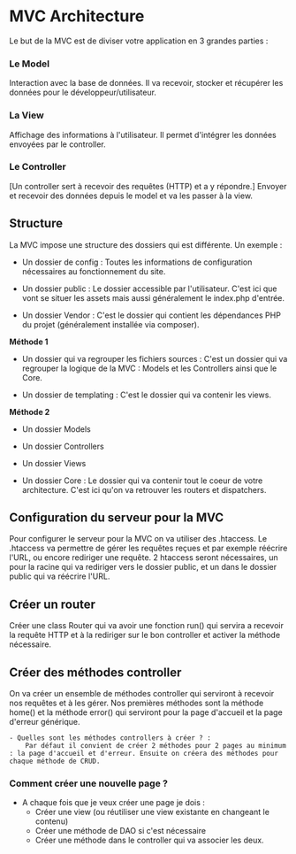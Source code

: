 # MVC Architecture

Le but de la MVC est de diviser votre application en 3 grandes parties :

### Le Model

Interaction avec la base de données. Il va recevoir, stocker et récupérer les données pour le développeur/utilisateur.

### La View

Affichage des informations à l'utilisateur. Il permet d'intégrer les données envoyées par le controller.

### Le Controller

[Un controller sert à recevoir des requêtes (HTTP) et a y répondre.]
Envoyer et recevoir des données depuis le model et va les passer à la view.


## Structure

La MVC impose une structure des dossiers qui est différente. Un exemple :

- Un dossier de config : Toutes les informations de configuration nécessaires au fonctionnement du site.

- Un dossier public : Le dossier accessible par l'utilisateur. C'est ici que vont se situer les assets mais aussi généralement le index.php d'entrée.

- Un dossier Vendor : C'est le dossier qui contient les dépendances PHP du projet (généralement installée via composer).

**Méthode 1**

- Un dossier qui va regrouper les fichiers sources : C'est un dossier qui va regrouper la logique de la MVC : Models et les Controllers ainsi que le Core.

- Un dossier de templating : C'est le dossier qui va contenir les views.

**Méthode 2**

- Un dossier Models

- Un dossier Controllers

- Un dossier Views

- Un dossier Core : Le dossier qui va contenir tout le coeur de votre architecture. C'est ici qu'on va retrouver les routers et dispatchers.


## Configuration du serveur pour la MVC

Pour configurer le serveur pour la MVC on va utiliser des .htaccess. Le .htaccess va permettre de gérer les requêtes reçues et par exemple réécrire l'URL, ou encore rediriger une requête.
2 htaccess seront nécessaires, un pour la racine qui va rediriger vers le dossier public, et un dans le dossier public qui va réécrire l'URL.


## Créer un router

Créer une class Router qui va avoir une fonction run() qui servira a recevoir la requête HTTP et à la rediriger sur le bon controller et activer la méthode nécessaire.

## Créer des méthodes controller

On va créer un ensemble de méthodes controller qui serviront à recevoir nos requêtes et à les gérer.
Nos premières méthodes sont la méthode home() et la méthode error() qui serviront pour la page d'accueil et la page d'erreur générique.

    - Quelles sont les méthodes controllers à créer ? :
        Par défaut il convient de créer 2 méthodes pour 2 pages au minimum : la page d'accueil et d'erreur. Ensuite on créera des méthodes pour chaque méthode de CRUD.


### Comment créer une nouvelle page ?

- A chaque fois que je veux créer une page je dois :
    - Créer une view (ou réutiliser une view existante en changeant le contenu)
    - Créer une méthode de DAO si c'est nécessaire
    - Créer une méthode dans le controller qui va associer les deux. 
